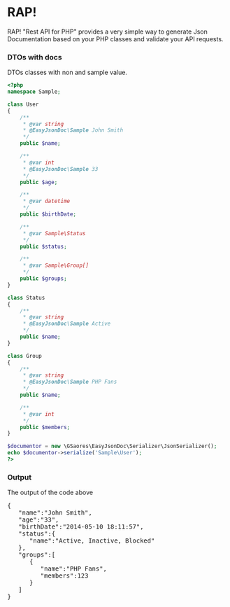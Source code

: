 RAP!
=============

RAP! "Rest API for PHP" provides a very simple way to generate Json Documentation based on your PHP classes and validate your API requests.

### DTOs with docs

DTOs classes with non and sample value.

```php
<?php 
namespace Sample;

class User
{
    /**
     * @var string
     * @EasyJsonDoc\Sample John Smith
     */
    public $name;

    /**
     * @var int
     * @EasyJsonDoc\Sample 33
     */
    public $age;

    /**
     * @var datetime
     */
    public $birthDate;

    /**
     * @var Sample\Status
     */
    public $status;

    /**
     * @var Sample\Group[]
     */
    public $groups;
}

class Status
{
    /**
     * @var string
     * @EasyJsonDoc\Sample Active
     */
    public $name;
}

class Group
{
    /**
     * @var string
     * @EasyJsonDoc\Sample PHP Fans
     */
    public $name;

    /**
     * @var int
     */
    public $members;
}

$documentor = new \GSaores\EasyJsonDoc\Serializer\JsonSerializer();
echo $documentor->serialize('Sample\User');
?>
```

### Output

The output of the code above

<pre>
{
   "name":"John Smith",
   "age":"33",
   "birthDate":"2014-05-10 18:11:57",
   "status":{
      "name":"Active, Inactive, Blocked"
   },
   "groups":[
      {
         "name":"PHP Fans",
         "members":123
      }
   ]
}
</pre>
